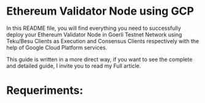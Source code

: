 # Ethereum Validator Node using GCP
In this README file, you will find everything you need to successfully deploy your Ethereum Validator Node in Goerli Testnet Network using Teku/Besu Clients as Execution and Consensus Clients respectively with the help of Google Cloud Platform services.

This guide is written in a more direct way, if you want to see the complete and detailed guide, I invite you to read my Full article.

# Requeriments:

